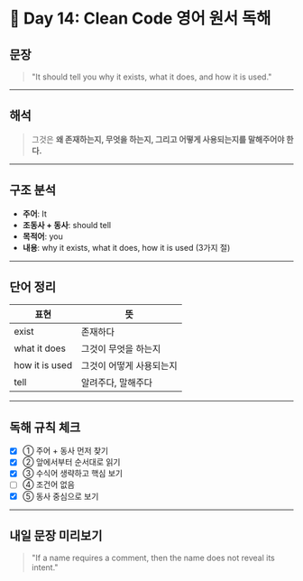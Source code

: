 # 📘 Day 14: Clean Code 영어 원서 독해

## 문장

> "It should tell you why it exists, what it does, and how it is used."

---

## 해석

> 그것은 **왜 존재하는지, 무엇을 하는지, 그리고 어떻게 사용되는지를 말해주어야 한다.**

---

## 구조 분석

- **주어**: It
- **조동사 + 동사**: should tell
- **목적어**: you
- **내용**: why it exists, what it does, how it is used (3가지 절)

---

## 단어 정리

| 표현           | 뜻                       |
| -------------- | ------------------------ |
| exist          | 존재하다                 |
| what it does   | 그것이 무엇을 하는지     |
| how it is used | 그것이 어떻게 사용되는지 |
| tell           | 알려주다, 말해주다       |

---

## 독해 규칙 체크

- [x] ① 주어 + 동사 먼저 찾기
- [x] ② 앞에서부터 순서대로 읽기
- [x] ③ 수식어 생략하고 핵심 보기
- [ ] ④ 조건어 없음
- [x] ⑤ 동사 중심으로 보기

---

## 내일 문장 미리보기

> "If a name requires a comment, then the name does not reveal its intent."
